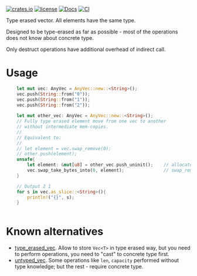 [![crates.io](https://img.shields.io/crates/v/any_vec.svg)](https://crates.io/crates/any_vec)
[![license](https://img.shields.io/badge/license-Apache--2.0_OR_MIT-blue?style=flat-square)](#license)
[![Docs](https://docs.rs/any_vec/badge.svg)](https://docs.rs/any_vec)
[![CI](https://github.com/tower120/any_vec/actions/workflows/ci.yml/badge.svg?branch=main)](https://github.com/tower120/any_vec/actions/workflows/ci.yml)

Type erased vector. All elements have the same type.

Designed to be type-erased as far as possible - most of the operations does not know about concrete type.

Only destruct operations have additional overhead of indirect call.

# Usage

```rust
    let mut vec: AnyVec = AnyVec::new::<String>();
    vec.push(String::from("0"));
    vec.push(String::from("1"));
    vec.push(String::from("2"));
 
    let mut other_vec: AnyVec = AnyVec::new::<String>();
    // Fully type erased element move from one vec to another
    // without intermediate mem-copies.
    //
    // Equivalent to:
    //
    // let element = vec.swap_remove(0);
    // other.push(element);
    unsafe{
        let element: &mut[u8] = other_vec.push_uninit();    // allocate element 
        vec.swap_take_bytes_into(0, element);               // swap_remove
    }

    // Output 2 1
    for s in vec.as_slice::<String>(){
        println!("{}", s);
    }
    
```

# Known alternatives

* [type_erased_vec](https://crates.io/crates/type_erased_vec). Allow to store `Vec<T>` in type erased way, 
but you need to perform operations, you need to "cast" to concrete type first.
* [untyped_vec](https://crates.io/crates/untyped_vec). Some operations like `len`, `capacity` performed without type
knowledge; but the rest - require concrete type.
